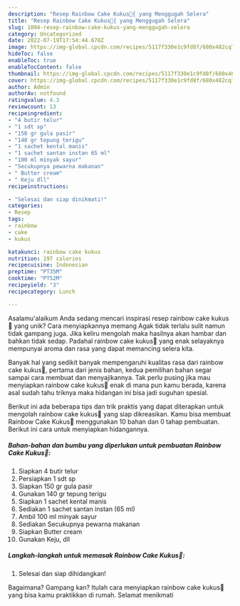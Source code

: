 ```yaml
---
description: "Resep Rainbow Cake Kukus🌈{ yang Menggugah Selera"
title: "Resep Rainbow Cake Kukus🌈{ yang Menggugah Selera"
slug: 1094-resep-rainbow-cake-kukus-yang-menggugah-selera
category: Uncategorized
date: 2022-07-19T17:54:44.678Z
image: https://img-global.cpcdn.com/recipes/5117f330e1c9fd8f/680x482cq70/rainbow-cake-kukus-foto-resep-utama.jpg
hideToc: false
enableToc: true
enableTocContent: false
thumbnail: https://img-global.cpcdn.com/recipes/5117f330e1c9fd8f/680x482cq70/rainbow-cake-kukus-foto-resep-utama.jpg
cover: https://img-global.cpcdn.com/recipes/5117f330e1c9fd8f/680x482cq70/rainbow-cake-kukus-foto-resep-utama.jpg
author: Admin
authorAv: notfound
ratingvalue: 4.3
reviewcount: 13
recipeingredient:
- "4 butir telur"
- "1 sdt sp"
- "150 gr gula pasir"
- "140 gr tepung terigu"
- "1 sachet kental manis"
- "1 sachet santan instan 65 ml"
- "100 ml minyak sayur"
- "Secukupnya pewarna makanan"
- " Butter cream"
- " Keju dll"
recipeinstructions:

- "Selesai dan siap dinikmati!"
categories:
- Resep
tags:
- rainbow
- cake
- kukus

katakunci: rainbow cake kukus 
nutrition: 197 calories
recipecuisine: Indonesian
preptime: "PT35M"
cooktime: "PT52M"
recipeyield: "3"
recipecategory: Lunch

---
```



Asalamu'alaikum Anda sedang mencari inspirasi resep rainbow cake kukus🌈 yang unik? Cara menyiapkannya memang Agak tidak terlalu sulit namun tidak gampang juga. Jika keliru mengolah maka hasilnya akan hambar dan bahkan tidak sedap. Padahal rainbow cake kukus🌈 yang enak selayaknya mempunyai aroma dan rasa yang dapat memancing selera kita.




Banyak hal yang sedikit banyak mempengaruhi kualitas rasa dari rainbow cake kukus🌈, pertama dari jenis bahan, kedua pemilihan bahan segar sampai cara membuat dan menyajikannya. Tak perlu pusing jika mau menyiapkan rainbow cake kukus🌈 enak di mana pun kamu berada, karena asal sudah tahu triknya maka hidangan ini bisa jadi suguhan spesial.


Berikut ini ada beberapa tips dan trik praktis yang dapat diterapkan untuk mengolah rainbow cake kukus🌈 yang siap dikreasikan. Kamu bisa membuat Rainbow Cake Kukus🌈 menggunakan 10 bahan dan 0 tahap pembuatan. Berikut ini cara untuk menyiapkan hidangannya.

<!--inarticleads1-->

##### Bahan-bahan dan bumbu yang diperlukan untuk pembuatan Rainbow Cake Kukus🌈:

1. Siapkan 4 butir telur
1. Persiapkan 1 sdt sp
1. Siapkan 150 gr gula pasir
1. Gunakan 140 gr tepung terigu
1. Siapkan 1 sachet kental manis
1. Sediakan 1 sachet santan instan (65 ml)
1. Ambil 100 ml minyak sayur
1. Sediakan Secukupnya pewarna makanan
1. Siapkan  Butter cream
1. Gunakan  Keju, dll




<!--inarticleads2-->

##### Langkah-langkah untuk memasak Rainbow Cake Kukus🌈:


1. Selesai dan siap dihidangkan!



Bagaimana? Gampang kan? Itulah cara menyiapkan rainbow cake kukus🌈 yang bisa kamu praktikkan di rumah. Selamat menikmati

